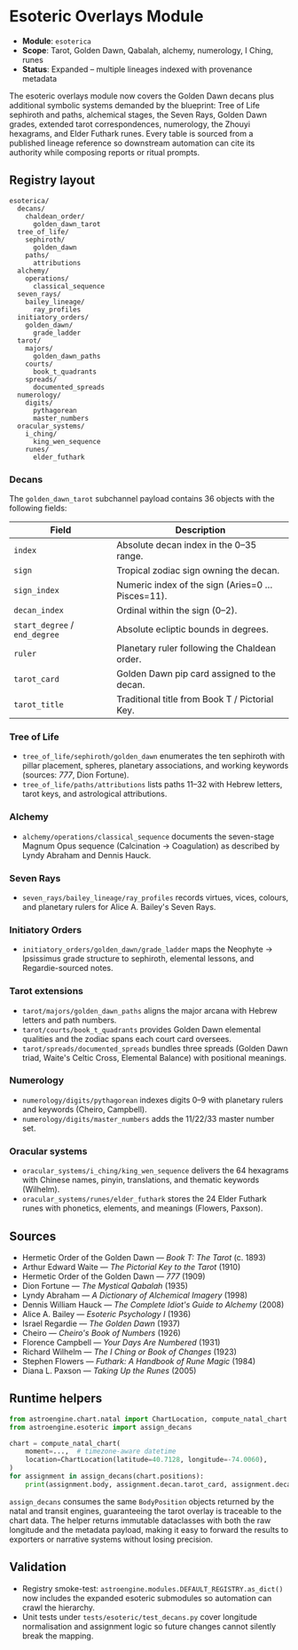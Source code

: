 # Esoteric Overlays Module

- **Module**: `esoterica`
- **Scope**: Tarot, Golden Dawn, Qabalah, alchemy, numerology, I Ching, runes
- **Status**: Expanded – multiple lineages indexed with provenance metadata

The esoteric overlays module now covers the Golden Dawn decans plus additional
symbolic systems demanded by the blueprint: Tree of Life sephiroth and paths,
alchemical stages, the Seven Rays, Golden Dawn grades, extended tarot
correspondences, numerology, the Zhouyi hexagrams, and Elder Futhark runes. Every
table is sourced from a published lineage reference so downstream automation can cite
its authority while composing reports or ritual prompts.

## Registry layout

```
esoterica/
  decans/
    chaldean_order/
      golden_dawn_tarot
  tree_of_life/
    sephiroth/
      golden_dawn
    paths/
      attributions
  alchemy/
    operations/
      classical_sequence
  seven_rays/
    bailey_lineage/
      ray_profiles
  initiatory_orders/
    golden_dawn/
      grade_ladder
  tarot/
    majors/
      golden_dawn_paths
    courts/
      book_t_quadrants
    spreads/
      documented_spreads
  numerology/
    digits/
      pythagorean
      master_numbers
  oracular_systems/
    i_ching/
      king_wen_sequence
    runes/
      elder_futhark
```

### Decans

The `golden_dawn_tarot` subchannel payload contains 36 objects with the following
fields:

| Field | Description |
| --- | --- |
| `index` | Absolute decan index in the 0–35 range. |
| `sign` | Tropical zodiac sign owning the decan. |
| `sign_index` | Numeric index of the sign (Aries=0 … Pisces=11). |
| `decan_index` | Ordinal within the sign (0–2). |
| `start_degree` / `end_degree` | Absolute ecliptic bounds in degrees. |
| `ruler` | Planetary ruler following the Chaldean order. |
| `tarot_card` | Golden Dawn pip card assigned to the decan. |
| `tarot_title` | Traditional title from Book T / Pictorial Key. |

### Tree of Life

- `tree_of_life/sephiroth/golden_dawn` enumerates the ten sephiroth with pillar
  placement, spheres, planetary associations, and working keywords (sources: *777*,
  Dion Fortune).
- `tree_of_life/paths/attributions` lists paths 11–32 with Hebrew letters, tarot keys,
  and astrological attributions.

### Alchemy

- `alchemy/operations/classical_sequence` documents the seven-stage Magnum Opus
  sequence (Calcination → Coagulation) as described by Lyndy Abraham and Dennis Hauck.

### Seven Rays

- `seven_rays/bailey_lineage/ray_profiles` records virtues, vices, colours, and
  planetary rulers for Alice A. Bailey's Seven Rays.

### Initiatory Orders

- `initiatory_orders/golden_dawn/grade_ladder` maps the Neophyte → Ipsissimus grade
  structure to sephiroth, elemental lessons, and Regardie-sourced notes.

### Tarot extensions

- `tarot/majors/golden_dawn_paths` aligns the major arcana with Hebrew letters and
  path numbers.
- `tarot/courts/book_t_quadrants` provides Golden Dawn elemental qualities and the
  zodiac spans each court card oversees.
- `tarot/spreads/documented_spreads` bundles three spreads (Golden Dawn triad,
  Waite's Celtic Cross, Elemental Balance) with positional meanings.

### Numerology

- `numerology/digits/pythagorean` indexes digits 0–9 with planetary rulers and
  keywords (Cheiro, Campbell).
- `numerology/digits/master_numbers` adds the 11/22/33 master number set.

### Oracular systems

- `oracular_systems/i_ching/king_wen_sequence` delivers the 64 hexagrams with Chinese
  names, pinyin, translations, and thematic keywords (Wilhelm).
- `oracular_systems/runes/elder_futhark` stores the 24 Elder Futhark runes with
  phonetics, elements, and meanings (Flowers, Paxson).

## Sources

- Hermetic Order of the Golden Dawn — *Book T: The Tarot* (c. 1893)
- Arthur Edward Waite — *The Pictorial Key to the Tarot* (1910)
- Hermetic Order of the Golden Dawn — *777* (1909)
- Dion Fortune — *The Mystical Qabalah* (1935)
- Lyndy Abraham — *A Dictionary of Alchemical Imagery* (1998)
- Dennis William Hauck — *The Complete Idiot's Guide to Alchemy* (2008)
- Alice A. Bailey — *Esoteric Psychology I* (1936)
- Israel Regardie — *The Golden Dawn* (1937)
- Cheiro — *Cheiro's Book of Numbers* (1926)
- Florence Campbell — *Your Days Are Numbered* (1931)
- Richard Wilhelm — *The I Ching or Book of Changes* (1923)
- Stephen Flowers — *Futhark: A Handbook of Rune Magic* (1984)
- Diana L. Paxson — *Taking Up the Runes* (2005)

## Runtime helpers

```python
from astroengine.chart.natal import ChartLocation, compute_natal_chart
from astroengine.esoteric import assign_decans

chart = compute_natal_chart(
    moment=...,  # timezone-aware datetime
    location=ChartLocation(latitude=40.7128, longitude=-74.0060),
)
for assignment in assign_decans(chart.positions):
    print(assignment.body, assignment.decan.tarot_card, assignment.decan.tarot_title)
```

`assign_decans` consumes the same `BodyPosition` objects returned by the natal and
transit engines, guaranteeing the tarot overlay is traceable to the chart data. The
helper returns immutable dataclasses with both the raw longitude and the metadata
payload, making it easy to forward the results to exporters or narrative systems
without losing precision.

## Validation

- Registry smoke-test: `astroengine.modules.DEFAULT_REGISTRY.as_dict()` now includes
the expanded esoteric submodules so automation can crawl the hierarchy.
- Unit tests under `tests/esoteric/test_decans.py` cover longitude normalisation and
assignment logic so future changes cannot silently break the mapping.
